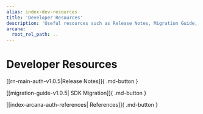 ```yaml
---
alias: index-dev-resources
title: 'Developer Resources'
description: 'Useful resources such as Release Notes, Migration Guide, and other references useful for Web3 app developers trying to integrate with Arcana Auth.'
arcana:
  root_rel_path: ..
---
```


# Developer Resources

[[rn-main-auth-v1.0.5|Release Notes]]{ .md-button }

[[migration-guide-v1.0.5| SDK Migration]]{ .md-button }

[[index-arcana-auth-references| References]]{ .md-button }